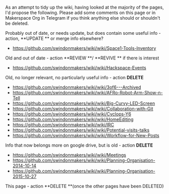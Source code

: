 As an attempt to tidy up the wiki, having looked at the majority of the pages, I'd propose the following.  Please add some comments on this page or in Makerspace Org in Telegram if you think anything else should or shouldn't be deleted.

Probably out of date, or needs update, but does contain some useful info - action, **UPDATE ** or merge info elsewhere?
* https://github.com/swindonmakers/wiki/wiki/Space1-Tools-Inventory

Old and out of date - action **REVIEW **/ **REVIVE ** if there is interest
* https://github.com/swindonmakers/wiki/wiki/Hackspace-Events

Old, no longer relevant, no particularly useful info - action **DELETE**
* https://github.com/swindonmakers/wiki/wiki/3of6---Archived
* https://github.com/swindonmakers/wiki/wiki/AFRo-Robot-Arm-Show-n-Tell
* https://github.com/swindonmakers/wiki/wiki/Big-Curvy-LED-Screen
* https://github.com/swindonmakers/wiki/wiki/Collaboration-with-Git
* https://github.com/swindonmakers/wiki/wiki/Cyclops-Y6
* https://github.com/swindonmakers/wiki/wiki/HomeEditing
* https://github.com/swindonmakers/wiki/wiki/IRC
* https://github.com/swindonmakers/wiki/wiki/Potential-visits-talks
* https://github.com/swindonmakers/wiki/wiki/Workflow-for-New-Posts

Info that now belongs more on google drive, but is old - action **DELETE**
* https://github.com/swindonmakers/wiki/wiki/Meetings
* https://github.com/swindonmakers/wiki/wiki/Planning-Organisation-2014-10-14
* https://github.com/swindonmakers/wiki/wiki/Planning-Organisation-2015-10-27

This page - action **DELETE **(once the other pages have been DELETED)
